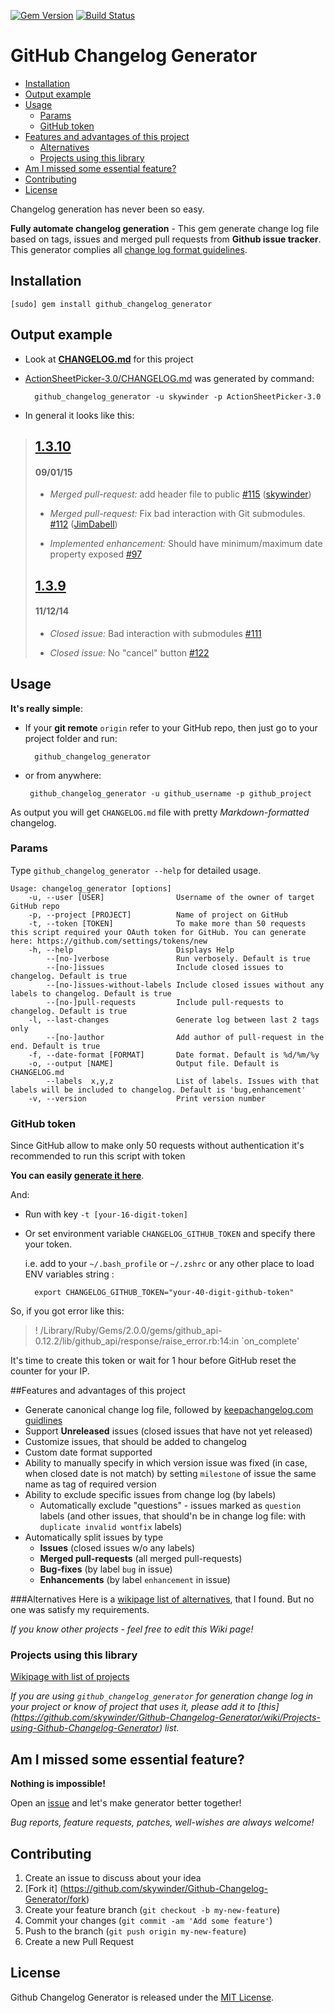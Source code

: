 
[![Gem Version](https://badge.fury.io/rb/github_changelog_generator.svg)](http://badge.fury.io/rb/github_changelog_generator)
[![Build Status](https://travis-ci.org/skywinder/Github-Changelog-Generator.svg?branch=master)](https://travis-ci.org/skywinder/Github-Changelog-Generator)

GitHub Changelog Generator
==================

  - [Installation](#installation)
  - [Output example](#output-example)
  - [Usage](#usage)
    - [Params](#params)
    - [GitHub token](#github-token)
  - [Features and advantages of this project](#features-and-advantages-of-this-project)
    - [Alternatives](#alternatives)
    - [Projects using this library](#projects-using-this-library)
  - [Am I missed some essential feature?](#am-i-missed-some-essential-feature)
  - [Contributing](#contributing)
  - [License](#license)

 
Changelog generation has never been so easy.

**Fully automate changelog generation** - This gem generate change log file based on tags, issues and merged pull requests from **Github issue tracker**. This generator complies all [change log format guidelines](http://keepachangelog.com/).

## Installation

	[sudo] gem install github_changelog_generator

## Output example

- Look at **[CHANGELOG.md](https://github.com/skywinder/Github-Changelog-Generator/blob/master/CHANGELOG.md)** for this project
- [ActionSheetPicker-3.0/CHANGELOG.md](https://github.com/skywinder/ActionSheetPicker-3.0/blob/master/CHANGELOG.md)  was generated by command:

		github_changelog_generator -u skywinder -p ActionSheetPicker-3.0

- In general it looks like this:

> ## [1.3.10](https://github.com/skywinder/ActionSheetPicker-3.0/tree/1.3.10)
> #### 09/01/15
> - *Merged pull-request:* add header file to public [\#115](https://github.com/skywinder/ActionSheetPicker-3.0/pull/115)
> ([skywinder](https://github.com/skywinder))
> 
> - *Merged pull-request:* Fix bad interaction with Git submodules.
> [\#112](https://github.com/skywinder/ActionSheetPicker-3.0/pull/112)
> ([JimDabell](https://github.com/JimDabell))
> 
> - *Implemented enhancement:* Should have minimum/maximum date property exposed
> [\#97](https://github.com/skywinder/ActionSheetPicker-3.0/issues/97)
> 
> ## [1.3.9](https://github.com/skywinder/ActionSheetPicker-3.0/tree/1.3.9)
> #### 11/12/14
> - *Closed issue:* Bad interaction with submodules [\#111](https://github.com/skywinder/ActionSheetPicker-3.0/issues/111)
> 
> - *Closed issue:* No "cancel" button [\#122](https://github.com/skywinder/ActionSheetPicker-3.0/issues/122)


## Usage
**It's really simple**: 

- If your **git remote** `origin` refer to your GitHub repo, then just go to your project folder and run:

		github_changelog_generator

-  or from anywhere:

		github_changelog_generator -u github_username -p github_project
     
As output you will get `CHANGELOG.md` file with pretty *Markdown-formatted* changelog.

### Params
Type `github_changelog_generator --help` for detailed usage.

    Usage: changelog_generator [options]
        -u, --user [USER]                Username of the owner of target GitHub repo
        -p, --project [PROJECT]          Name of project on GitHub
        -t, --token [TOKEN]              To make more than 50 requests this script required your OAuth token for GitHub. You can generate here: https://github.com/settings/tokens/new
        -h, --help                       Displays Help
            --[no-]verbose               Run verbosely. Default is true
            --[no-]issues                Include closed issues to changelog. Default is true
            --[no-]issues-without-labels Include closed issues without any labels to changelog. Default is true
            --[no-]pull-requests         Include pull-requests to changelog. Default is true
        -l, --last-changes               Generate log between last 2 tags only
            --[no-]author                Add author of pull-request in the end. Default is true
        -f, --date-format [FORMAT]       Date format. Default is %d/%m/%y
        -o, --output [NAME]              Output file. Default is CHANGELOG.md
            --labels  x,y,z              List of labels. Issues with that labels will be included to changelog. Default is 'bug,enhancement'
        -v, --version                    Print version number


### GitHub token

Since GitHub allow to make only 50 requests without authentication it's recommended to run this script with token

**You can easily [generate it here](https://github.com/settings/applications)**.

And:

- Run with key `-t [your-16-digit-token]` 
- Or set environment variable `CHANGELOG_GITHUB_TOKEN` and specify there your token. 
 		
	i.e. add to your `~/.bash_profile` or `~/.zshrc` or any other place to load ENV variables string :

        export CHANGELOG_GITHUB_TOKEN="your-40-digit-github-token"

So, if you got error like this:
>! /Library/Ruby/Gems/2.0.0/gems/github_api-0.12.2/lib/github_api/response/raise_error.rb:14:in `on_complete'

It's time to create this token or wait for 1 hour before GitHub reset the counter for your IP.

##Features and advantages of this project
- Generate canonical change log file, followed by [keepachangelog.com guidlines](http://keepachangelog.com/)
- Support **Unreleased** issues (closed issues that have not yet released)
- Customize issues, that should be added to changelog
- Custom date format supported 
- Ability to manually specify in which version issue was fixed (in case, when closed date is not match) by setting `milestone` of issue the same name as tag of  required version
- Ability to exclude specific issues from change log (by labels)
    - Automatically exclude "questions" - issues marked as `question` labels (and other issues, that should'n be in change log file: with `duplicate invalid wontfix` labels)
- Automatically split issues by type
    - 	**Issues** (closed issues w/o any labels)
    - **Merged pull-requests** (all merged pull-requests)
    - **Bug-fixes** (by label `bug` in issue)
    - **Enhancements** (by label `enhancement` in issue)

###Alternatives
Here is a [wikipage list of alternatives](https://github.com/skywinder/Github-Changelog-Generator/wiki/Alternatives), that I found. But no one was satisfy my requirements.

*If you know other projects - feel free to edit this Wiki page!*


### Projects using this library
[Wikipage with list of projects](https://github.com/skywinder/Github-Changelog-Generator/wiki/Projects-using-Github-Changelog-Generator) 

*If you are using `github_changelog_generator` for generation change log in your project or know of project that uses it, please add it to [this] (https://github.com/skywinder/Github-Changelog-Generator/wiki/Projects-using-Github-Changelog-Generator) list.*

## Am I missed some essential feature?

**Nothing is impossible!** 

Open an [issue](https://github.com/skywinder/Github-Changelog-Generator/issues/new) and let's make generator better together!

*Bug reports, feature requests, patches, well-wishes are always welcome!*

## Contributing

1. Create an issue to discuss about your idea
2. [Fork it] (https://github.com/skywinder/Github-Changelog-Generator/fork)
3. Create your feature branch (`git checkout -b my-new-feature`)
4. Commit your changes (`git commit -am 'Add some feature'`)
5. Push to the branch (`git push origin my-new-feature`)
6. Create a new Pull Request

## License

Github Changelog Generator is released under the [MIT License](http://www.opensource.org/licenses/MIT).
